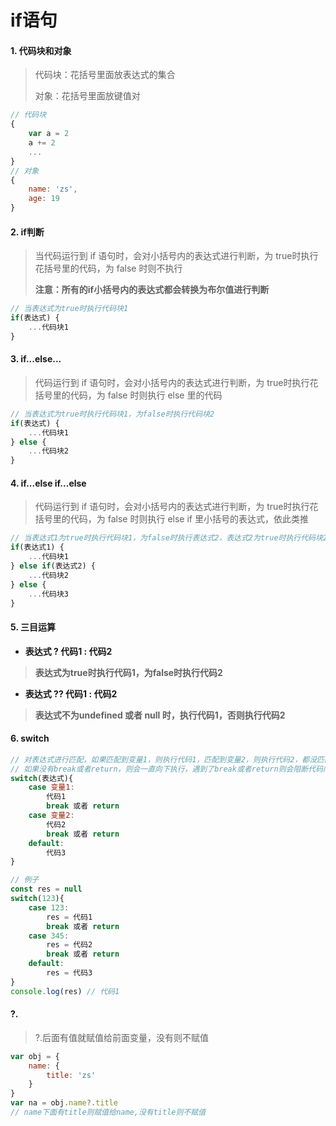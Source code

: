 # if语句

#### 1. 代码块和对象

> 代码块：花括号里面放表达式的集合
>
> 对象：花括号里面放键值对

```js
// 代码块
{
    var a = 2
    a += 2
    ...
}
// 对象
{
    name: 'zs',
    age: 19
}
```

#### 2. if判断

> 当代码运行到 if 语句时，会对小括号内的表达式进行判断，为 true时执行花括号里的代码，为 false 时则不执行
>
> **注意：所有的if小括号内的表达式都会转换为布尔值进行判断**

```js
// 当表达式为true时执行代码块1
if(表达式) {
    ...代码块1
}
```



#### 3. if...else...

> 代码运行到 if 语句时，会对小括号内的表达式进行判断，为 true时执行花括号里的代码，为 false 时则执行 else 里的代码

```js
// 当表达式为true时执行代码块1，为false时执行代码块2
if(表达式) {
    ...代码块1
} else {
    ...代码块2
}
```



#### 4. if...else if...else

> 代码运行到 if 语句时，会对小括号内的表达式进行判断，为 true时执行花括号里的代码，为 false 时则执行 else if 里小括号的表达式，依此类推

```js
// 当表达式1为true时执行代码块1，为false时执行表达式2，表达式2为true时执行代码块2，为false时执行代码块3
if(表达式1) {
    ...代码块1
} else if(表达式2) {
    ...代码块2
} else {
    ...代码块3
}
```

#### 5. 三目运算

- **表达式 ? 代码1 : 代码2**

> **表达式为true时执行代码1，为false时执行代码2**

- **表达式 ?? 代码1 : 代码2**

> **表达式不为undefined 或者 null 时，执行代码1，否则执行代码2**

#### 6. switch

```js
// 对表达式进行匹配，如果匹配到变量1，则执行代码1，匹配到变量2，则执行代码2，都没匹配到则执行default的代码3
// 如果没有break或者return，则会一直向下执行，遇到了break或者return则会阻断代码向下执行
switch(表达式){
    case 变量1:
        代码1
    	break 或者 return 
    case 变量2:
        代码2
        break 或者 return 
    default:
        代码3
}

// 例子
const res = null
switch(123){
    case 123:
        res = 代码1
    	break 或者 return 
    case 345:
        res = 代码2
        break 或者 return 
    default:
        res = 代码3
}
console.log(res) // 代码1
```

#### ?.

> ?.后面有值就赋值给前面变量，没有则不赋值

```js
var obj = {
    name: {
        title: 'zs'
    }
}
var na = obj.name?.title
// name下面有title则赋值给name,没有title则不赋值
```

